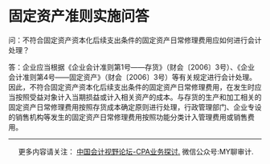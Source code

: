 ﻿固定资产准则实施问答 
===========

问：不符合固定资产资本化后续支出条件的固定资产日常修理费用应如何进行会计处理？

答：企业应当根据《企业会计准则第1号——存货》（财会〔2006〕3号）、《企业会计准则第4号——固定资产》（财会〔2006〕3号）等有关规定进行会计处理。因此，不符合固定资产资本化后续支出条件的固定资产日常修理费用，在发生时应当按照受益对象计入当期损益或计入相关资产的成本。与存货的生产和加工相关的固定资产日常修理费用按照存货成本确定原则进行处理，行政管理部门、企业专设的销售机构等发生的固定资产日常修理费用按照功能分类计入管理费用或销售费用。

* * *

     更多内容请关注： [中国会计视野论坛-CPA业务探讨.](https://bbs.esnai.com/thread-5354530-1-3.html) 微信公众号:MY聊审计.